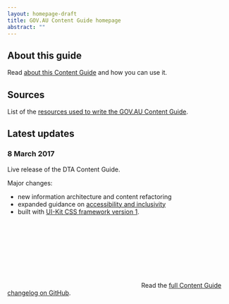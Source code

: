 ```yaml
---
layout: homepage-draft
title: GOV.AU Content Guide homepage
abstract: ""
---
```


## About this guide

Read [about this Content Guide](/how-to-use-guide/) and how you can use it.

## Sources

List of the [resources used to write the GOV.AU Content Guide](/sources/).

## Latest updates

### 8 March 2017

Live release of the DTA Content Guide.

Major changes:

- new information architecture and content refactoring
- expanded guidance on [accessibility and inclusivity](/accessibility-inclusivity)
- built with [UI-Kit CSS framework version 1](http://guides.service.gov.au/design-guide/).

<p>
<svg class="icon-inline fa-github" role="img" title="GitHub icon" aria-labelledby="fa-github-alt-source">
<title id="fa-github-alt-source" lang="en">GitHub icon</title>
<use xlink:href="/assets/spritesheet.svg#fa-github"/>
</svg> Read the <a href="https://github.com/govau/content-guide/blob/master/CHANGELOG.md" rel="external">full Content Guide changelog on GitHub</a>.
</p>
